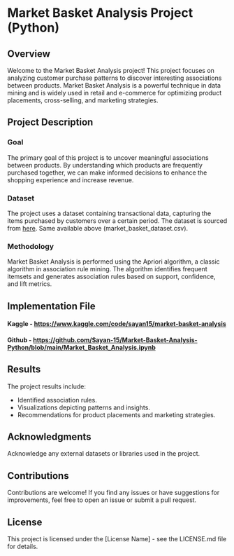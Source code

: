 # Market Basket Analysis Project (Python)

## Overview

Welcome to the Market Basket Analysis project! This project focuses on analyzing customer purchase patterns to discover interesting associations between products. Market Basket Analysis is a powerful technique in data mining and is widely used in retail and e-commerce for optimizing product placements, cross-selling, and marketing strategies.

## Project Description

### Goal
The primary goal of this project is to uncover meaningful associations between products. By understanding which products are frequently purchased together, we can make informed decisions to enhance the shopping experience and increase revenue.

### Dataset
The project uses a dataset containing transactional data, capturing the items purchased by customers over a certain period. The dataset is sourced from [here](https://www.kaggle.com/datasets/sayan15/market-basket-dataset). Same available above (market_basket_dataset.csv).

### Methodology
Market Basket Analysis is performed using the Apriori algorithm, a classic algorithm in association rule mining. The algorithm identifies frequent itemsets and generates association rules based on support, confidence, and lift metrics.

## Implementation File

#### Kaggle - https://www.kaggle.com/code/sayan15/market-basket-analysis

#### Github - https://github.com/Sayan-15/Market-Basket-Analysis-Python/blob/main/Market_Basket_Analysis.ipynb

## Results
The project results include:

- Identified association rules.
- Visualizations depicting patterns and insights.
- Recommendations for product placements and marketing strategies.

## Acknowledgments
Acknowledge any external datasets or libraries used in the project.

## Contributions
Contributions are welcome! If you find any issues or have suggestions for improvements, feel free to open an issue or submit a pull request.

## License
This project is licensed under the [License Name] - see the LICENSE.md file for details.
